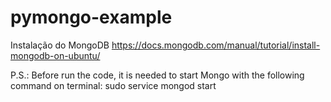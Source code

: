 # pymongo-example

Instalação do MongoDB
https://docs.mongodb.com/manual/tutorial/install-mongodb-on-ubuntu/ 

P.S.: Before run the code, it is needed to start Mongo with the following command on terminal:
sudo service mongod start
